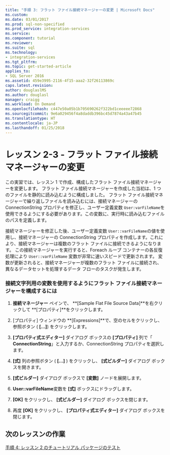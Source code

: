 ```yaml
---
title: "手順 3: フラット ファイル接続マネージャーの変更 | Microsoft Docs"
ms.custom: 
ms.date: 03/01/2017
ms.prod: sql-non-specified
ms.prod_service: integration-services
ms.service: 
ms.component: tutorial
ms.reviewer: 
ms.suite: sql
ms.technology:
- integration-services
ms.tgt_pltfrm: 
ms.topic: get-started-article
applies_to:
- SQL Server 2016
ms.assetid: 459e3995-2116-4f15-aaa2-32f26113869c
caps.latest.revision: 
author: douglaslMS
ms.author: douglasl
manager: craigg
ms.workload: On Demand
ms.openlocfilehash: c447e50a05b1b705690262f322bd1ceeeee72868
ms.sourcegitcommit: 9e6a029456f4a8daddb396bc45d7874a43a47b45
ms.translationtype: HT
ms.contentlocale: ja-JP
ms.lasthandoff: 01/25/2018
---
```

# <a name="lesson-2-3---modifying-the-flat-file-connection-manager"></a>レッスン 2-3 - フラット ファイル接続マネージャーの変更
この実習では、レッスン 1 で作成、構成したフラット ファイル接続マネージャーを変更します。 フラット ファイル接続マネージャーを作成した当初は、1 つのファイルを静的に読み込むように構成しました。 フラット ファイル接続マネージャーで繰り返しファイルを読み込むには、接続マネージャーの ConnectionString プロパティを修正し、ユーザー定義変数 `User:varFileName`を使用できるようにする必要があります。この変数に、実行時に読み込むファイルのパスを定義します。  
  
接続マネージャーを修正した後、ユーザー定義変数 `User::varFileName`の値を使用し、接続マネージャーの ConnectionString プロパティを作成します。これにより、接続マネージャーは複数のフラット ファイルに接続できるようになります。 この接続マネージャーを実行すると、Foreach ループ コンテナーの各反復処理により `User::varFileName` 変数が非常に速いスピードで更新されます。 変数が更新されると、接続マネージャーが複数のフラット ファイルに接続され、異なるデータセットを処理するデータ フローのタスクが発生します。  
  
### <a name="to-configure-the-flat-file-connection-manager-to-use-a-variable-for-the-connection-string"></a>接続文字列用の変数を使用するようにフラット ファイル接続マネージャーを構成するには  
  
1.  **接続マネージャー** ペインで、 **[Sample Flat File Source Data]**を右クリックして **[プロパティ]**をクリックします。  
  
2.  [プロパティ] ウィンドウの **[Expressions]**で、空のセルをクリックし、参照ボタン ( **[...]**) をクリックします。  
  
3.  **[プロパティ式エディター]** ダイアログ ボックスの **[プロパティ]** 列で「 **ConnectionString**」と入力するか、ConnectionString プロパティを選択します。  
  
4.  **[式]** 列の参照ボタン ( **[...]** ) をクリックし、 **[式ビルダー]** ダイアログ ボックスを開きます。  
  
5.  **[式ビルダー]** ダイアログ ボックスで **[変数]** ノードを展開します。  
  
6.  **User::varFileName**変数を **[式]** ボックスにドラッグします。  
  
7.  **[OK]** をクリックし、 **[式ビルダー]** ダイアログ ボックスを閉じます。  
  
8.  再度 **[OK]** をクリックし、 **[プロパティ式エディター]** ダイアログ ボックスを閉じます。  
  
## <a name="next-lesson-task"></a>次のレッスンの作業  
[手順 4: レッスン 2 のチュートリアル パッケージのテスト](../integration-services/lesson-2-4-testing-the-lesson-2-tutorial-package.md)  
  
  
  
